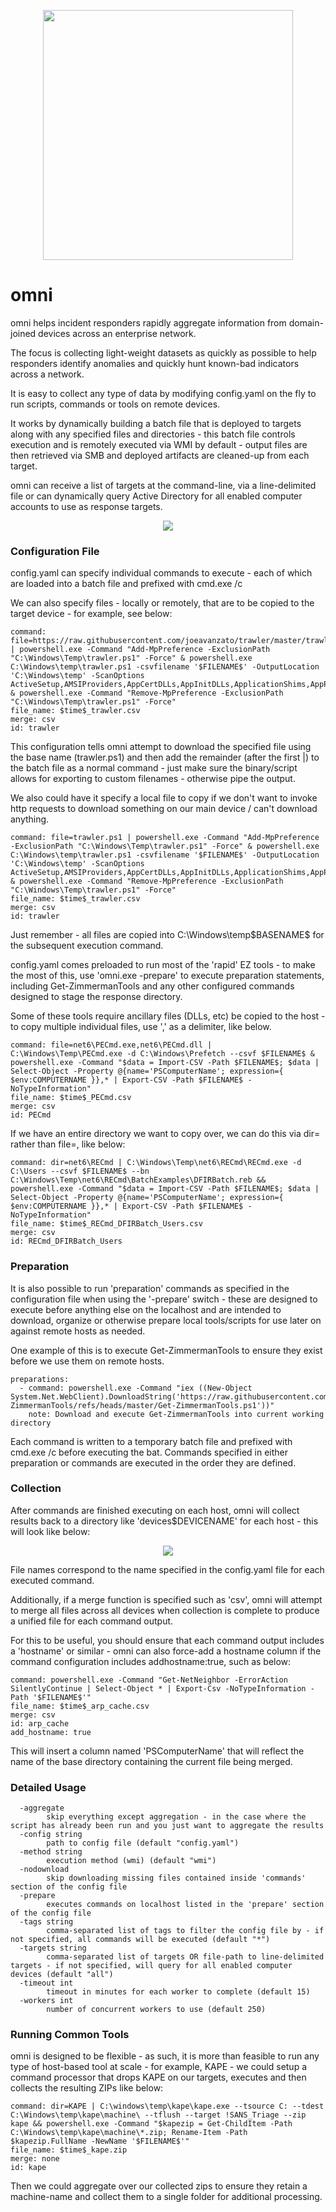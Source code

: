 

<p align="center">
  <img width="400" src="images/omni.png">
</p>

# omni

omni helps incident responders rapidly aggregate information from domain-joined devices across an enterprise network.

The focus is collecting light-weight datasets as quickly as possible to help responders identify anomalies and quickly hunt known-bad indicators across a network.

It is easy to collect any type of data by modifying config.yaml on the fly to run scripts, commands or tools on remote devices.

It works by dynamically building a batch file that is deployed to targets along with any specified files and directories - this batch file controls execution and is remotely executed via WMI by default - output files are then retrieved via SMB and deployed artifacts are cleaned-up from each target.

omni can receive a list of targets at the command-line, via a line-delimited file or can dynamically query Active Directory for all enabled computer accounts to use as response targets.


<p align="center">
  <img src="images/2.png">
</p>

### Configuration File
config.yaml can specify individual commands to execute - each of which are loaded into a batch file and prefixed with cmd.exe /c

We can also specify files - locally or remotely, that are to be copied to the target device - for example, see below:

```
command: file=https://raw.githubusercontent.com/joeavanzato/trawler/master/trawler.ps1 | powershell.exe -Command "Add-MpPreference -ExclusionPath "C:\Windows\Temp\trawler.ps1" -Force" & powershell.exe C:\Windows\temp\trawler.ps1 -csvfilename '$FILENAME$' -OutputLocation 'C:\Windows\temp' -ScanOptions ActiveSetup,AMSIProviders,AppCertDLLs,AppInitDLLs,ApplicationShims,AppPaths,AssociationHijack,AutoDialDLL,BIDDll,BITS,BootVerificationProgram,COMHijacks,CommandAutoRunProcessors,Connections,ContextMenu,ChromiumExtensions,DebuggerHijacks,DNSServerLevelPluginDLL,DisableLowIL,DirectoryServicesRestoreMode,DiskCleanupHandlers,ErrorHandlerCMD,ExplorerHelperUtilities,FolderOpen,GPOExtensions,GPOScripts,HTMLHelpDLL,IFEO,InstalledSoftware,InternetSettingsLUIDll,KnownManagedDebuggers,LNK,LSA,MicrosoftTelemetryCommands,ModifiedWindowsAccessibilityFeature,MSDTCDll,Narrator,NaturalLanguageDevelopmentDLLs,NetSHDLLs,NotepadPPPlugins,OfficeAI,OfficeGlobalDotName,Officetest,OfficeTrustedLocations,OfficeTrustedDocuments,OutlookStartup,PATHHijacks,PeerDistExtensionDll,PolicyManager,PowerShellProfiles,PrintMonitorDLLs,PrintProcessorDLLs,RATS,RDPShadowConsent,RDPStartupPrograms,RemoteUACSetting,ScheduledTasks,ScreenSaverEXE,ServiceControlManagerSD,SEMgrWallet,ServiceHijacks,Services,SethcHijack,SilentProcessExitMonitoring,Startups,SuspiciousFileLocation,TerminalProfiles,TerminalServicesDLL,TerminalServicesInitialProgram,TimeProviderDLLs,TrustProviderDLL,UninstallStrings,UserInitMPRScripts,Users,UtilmanHijack,WellKnownCOM,WERRuntimeExceptionHandlers,WindowsLoadKey,WindowsUnsignedFiles,WindowsUpdateTestDlls,WinlogonHelperDLLs,WMIConsumers,Wow64LayerAbuse,WSL & powershell.exe -Command "Remove-MpPreference -ExclusionPath "C:\Windows\Temp\trawler.ps1" -Force"
file_name: $time$_trawler.csv
merge: csv
id: trawler
```

This configuration tells omni attempt to download the specified file using the base name (trawler.ps1) and then add the remainder (after the first |) to the batch file as a normal command - just make sure the binary/script allows for exporting to custom filenames - otherwise pipe the output.

We also could have it specify a local file to copy if we don't want to invoke http requests to download something on our main device / can't download anything.

```
command: file=trawler.ps1 | powershell.exe -Command "Add-MpPreference -ExclusionPath "C:\Windows\Temp\trawler.ps1" -Force" & powershell.exe C:\Windows\temp\trawler.ps1 -csvfilename '$FILENAME$' -OutputLocation 'C:\Windows\temp' -ScanOptions ActiveSetup,AMSIProviders,AppCertDLLs,AppInitDLLs,ApplicationShims,AppPaths,AssociationHijack,AutoDialDLL,BIDDll,BITS,BootVerificationProgram,COMHijacks,CommandAutoRunProcessors,Connections,ContextMenu,ChromiumExtensions,DebuggerHijacks,DNSServerLevelPluginDLL,DisableLowIL,DirectoryServicesRestoreMode,DiskCleanupHandlers,ErrorHandlerCMD,ExplorerHelperUtilities,FolderOpen,GPOExtensions,GPOScripts,HTMLHelpDLL,IFEO,InstalledSoftware,InternetSettingsLUIDll,KnownManagedDebuggers,LNK,LSA,MicrosoftTelemetryCommands,ModifiedWindowsAccessibilityFeature,MSDTCDll,Narrator,NaturalLanguageDevelopmentDLLs,NetSHDLLs,NotepadPPPlugins,OfficeAI,OfficeGlobalDotName,Officetest,OfficeTrustedLocations,OfficeTrustedDocuments,OutlookStartup,PATHHijacks,PeerDistExtensionDll,PolicyManager,PowerShellProfiles,PrintMonitorDLLs,PrintProcessorDLLs,RATS,RDPShadowConsent,RDPStartupPrograms,RemoteUACSetting,ScheduledTasks,ScreenSaverEXE,ServiceControlManagerSD,SEMgrWallet,ServiceHijacks,Services,SethcHijack,SilentProcessExitMonitoring,Startups,SuspiciousFileLocation,TerminalProfiles,TerminalServicesDLL,TerminalServicesInitialProgram,TimeProviderDLLs,TrustProviderDLL,UninstallStrings,UserInitMPRScripts,Users,UtilmanHijack,WellKnownCOM,WERRuntimeExceptionHandlers,WindowsLoadKey,WindowsUnsignedFiles,WindowsUpdateTestDlls,WinlogonHelperDLLs,WMIConsumers,Wow64LayerAbuse,WSL & powershell.exe -Command "Remove-MpPreference -ExclusionPath "C:\Windows\Temp\trawler.ps1" -Force"
file_name: $time$_trawler.csv
merge: csv
id: trawler
```
Just remember - all files are copied into C:\Windows\temp\$BASENAME$ for the subsequent execution command.

config.yaml comes preloaded to run most of the 'rapid' EZ tools - to make the most of this, use 'omni.exe -prepare' to execute preparation statements, including Get-ZimmermanTools and any other configured commands designed to stage the response directory.

Some of these tools require ancillary files (DLLs, etc) be copied to the host - to copy multiple individual files, use ',' as a delimiter, like below.

```
command: file=net6\PECmd.exe,net6\PECmd.dll | C:\Windows\Temp\PECmd.exe -d C:\Windows\Prefetch --csvf $FILENAME$ & powershell.exe -Command "$data = Import-CSV -Path $FILENAME$; $data | Select-Object -Property @{name='PSComputerName'; expression={ $env:COMPUTERNAME }},* | Export-CSV -Path $FILENAME$ -NoTypeInformation"
file_name: $time$_PECmd.csv
merge: csv
id: PECmd
```

If we have an entire directory we want to copy over, we can do this via dir= rather than file=, like below:
```
command: dir=net6\RECmd | C:\Windows\Temp\net6\RECmd\RECmd.exe -d C:\Users --csvf $FILENAME$ --bn C:\Windows\Temp\net6\RECmd\BatchExamples\DFIRBatch.reb && powershell.exe -Command "$data = Import-CSV -Path $FILENAME$; $data | Select-Object -Property @{name='PSComputerName'; expression={ $env:COMPUTERNAME }},* | Export-CSV -Path $FILENAME$ -NoTypeInformation"
file_name: $time$_RECmd_DFIRBatch_Users.csv
merge: csv
id: RECmd_DFIRBatch_Users
```

### Preparation
It is also possible to run 'preparation' commands as specified in the configuration file when using the '-prepare' switch - these are designed to execute before anything else on the localhost and are intended to download, organize or otherwise prepare local tools/scripts for use later on against remote hosts as needed.

One example of this is to execute Get-ZimmermanTools to ensure they exist before we use them on remote hosts.
```
preparations:
  - command: powershell.exe -Command "iex ((New-Object System.Net.WebClient).DownloadString('https://raw.githubusercontent.com/EricZimmerman/Get-ZimmermanTools/refs/heads/master/Get-ZimmermanTools.ps1'))"
    note: Download and execute Get-ZimmermanTools into current working directory
```
Each command is written to a temporary batch file and prefixed with cmd.exe /c before executing the bat.  Commands specified in either preparation or commands are executed in the order they are defined.

### Collection
After commands are finished executing on each host, omni will collect results back to a directory like 'devices\$DEVICENAME' for each host - this will look like below:

<p align="center">
  <img src="images/1.png">
</p>

File names correspond to the name specified in the config.yaml file for each executed command.  

Additionally, if a merge function is specified such as 'csv', omni will attempt to merge all files across all devices when collection is complete to produce a unified file for each command output.

For this to be useful, you should ensure that each command output includes a 'hostname' or similar - omni can also force-add a hostname column if the command configuration includes addhostname:true, such as below:

```
command: powershell.exe -Command "Get-NetNeighbor -ErrorAction SilentlyContinue | Select-Object * | Export-Csv -NoTypeInformation -Path '$FILENAME$'"
file_name: $time$_arp_cache.csv
merge: csv
id: arp_cache
add_hostname: true
```
This will insert a column named 'PSComputerName' that will reflect the name of the base directory containing the current file being merged.

### Detailed Usage
```
  -aggregate
        skip everything except aggregation - in the case where the script has already been run and you just want to aggregate the results
  -config string
        path to config file (default "config.yaml")
  -method string
        execution method (wmi) (default "wmi")
  -nodownload
        skip downloading missing files contained inside 'commands' section of the config file
  -prepare
        executes commands on localhost listed in the 'prepare' section of the config file
  -tags string
        comma-separated list of tags to filter the config file by - if not specified, all commands will be executed (default "*")
  -targets string
        comma-separated list of targets OR file-path to line-delimited targets - if not specified, will query for all enabled computer devices (default "all")
  -timeout int
        timeout in minutes for each worker to complete (default 15)
  -workers int
        number of concurrent workers to use (default 250)
```

### Running Common Tools

omni is designed to be flexible - as such, it is more than feasible to run any type of host-based tool at scale - for example, KAPE - we could setup a command processor that drops KAPE on our targets, executes and then collects the resulting ZIPs like below:
```
command: dir=KAPE | C:\windows\temp\kape\kape.exe --tsource C: --tdest C:\Windows\temp\kape\machine\ --tflush --target !SANS_Triage --zip kape && powershell.exe -Command "$kapezip = Get-ChildItem -Path C:\Windows\temp\kape\machine\*.zip; Rename-Item -Path $kapezip.FullName -NewName '$FILENAME$'"
file_name: $time$_kape.zip
merge: none
id: kape
```
Then we could aggregate over our collected zips to ensure they retain a machine-name and collect them to a single folder for additional processing.